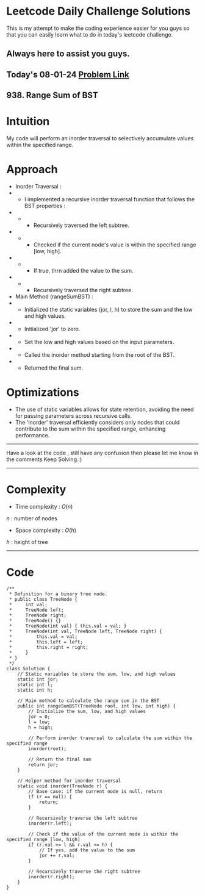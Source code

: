 # Leetcode Daily Challenge Solutions

This is my attempt to make the coding experience easier for you guys so that you can easily learn what to do in today's leetcode challenge.


## Always here to assist you guys.

## Today's 08-01-24 [Problem Link](https://leetcode.com/problems/range-sum-of-bst/description/)
## 938. Range Sum of BST

# Intuition
<!-- Describe your first thoughts on how to solve this problem. -->

My code will perform an inorder traversal to selectively accumulate values within the specified range.

# Approach
<!-- Describe your approach to solving the problem. -->
- Inorder Traversal :
- - I implemented a recursive inorder traversal function that follows the BST properties :
- - - Recursively traversed the left subtree.
- - - Checked if the current node's value is within the specified range [low, high].
- - - If true, thrn added the value to the sum.
- - - Recursively traversed the right subtree.
- Main Method (rangeSumBST) :
- - Initialized the static variables (jor, l, h) to store the sum and the low and high values.
- - Initialized 'jor' to zero.
- - Set the low and high values based on the input parameters.
- - Called the inorder method starting from the root of the BST.
- - Returned the final sum.

# Optimizations
- The use of static variables allows for state retention, avoiding the need for passing parameters across recursive calls.
- The 'inorder' traversal efficiently considers only nodes that could contribute to the sum within the specified range, enhancing performance.
---
Have a look at the code , still have any confusion then please let me know in the comments
Keep Solving.:)

---
# Complexity
- Time complexity : $O(n)$
<!-- Add your time complexity here, e.g. $$O(n)$$ -->
 $n$ : number of nodes

- Space complexity : $O(h)$
<!-- Add your space complexity here, e.g. $$O(n)$$ -->
$h$ : height of tree

---
# Code
```
/**
 * Definition for a binary tree node.
 * public class TreeNode {
 *     int val;
 *     TreeNode left;
 *     TreeNode right;
 *     TreeNode() {}
 *     TreeNode(int val) { this.val = val; }
 *     TreeNode(int val, TreeNode left, TreeNode right) {
 *         this.val = val;
 *         this.left = left;
 *         this.right = right;
 *     }
 * }
 */
class Solution {
    // Static variables to store the sum, low, and high values
    static int jor;
    static int l;
    static int h;

    // Main method to calculate the range sum in the BST
    public int rangeSumBST(TreeNode root, int low, int high) {
        // Initialize the sum, low, and high values
        jor = 0;
        l = low;
        h = high;

        // Perform inorder traversal to calculate the sum within the specified range
        inorder(root);

        // Return the final sum
        return jor;
    }

    // Helper method for inorder traversal
    static void inorder(TreeNode r) {
        // Base case: if the current node is null, return
        if (r == null) {
            return;
        }

        // Recursively traverse the left subtree
        inorder(r.left);

        // Check if the value of the current node is within the specified range [low, high]
        if (r.val >= l && r.val <= h) {
            // If yes, add the value to the sum
            jor += r.val;
        }

        // Recursively traverse the right subtree
        inorder(r.right);
    }
}

```

